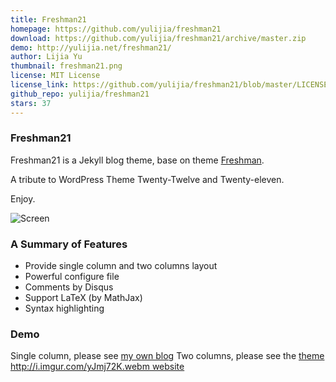 ```yaml
---
title: Freshman21
homepage: https://github.com/yulijia/freshman21
download: https://github.com/yulijia/freshman21/archive/master.zip
demo: http://yulijia.net/freshman21/
author: Lijia Yu
thumbnail: freshman21.png
license: MIT License
license_link: https://github.com/yulijia/freshman21/blob/master/LICENSE
github_repo: yulijia/freshman21
stars: 37
---
```


### Freshman21

Freshman21 is a Jekyll blog theme, base on theme
[Freshman](http://github.com/yulijia/freshman).

A tribute to WordPress Theme Twenty-Twelve and Twenty-eleven.

Enjoy.

![Screen](http://i.imgur.com/oSp7kacl.png)

### A Summary of Features

- Provide single column and two columns layout
- Powerful configure file
- Comments by Disqus
- Support LaTeX (by MathJax)
- Syntax highlighting

### Demo

Single column, please see [my own blog](http://yulijia.net/en/)
Two columns, please see the [theme
http://i.imgur.com/yJmj72K.webm
website](http://yulijia.net/freshman21/)

